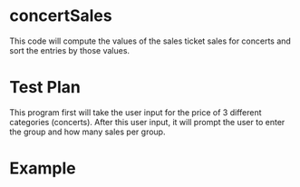 # concertSales
This code will compute the values of the sales ticket sales for concerts and sort the entries by those values.

# Test Plan
This program first will take the user input for the price of 3 different categories (concerts).
After this user input, it will prompt the user to enter the group and how many sales per group.

# Example


